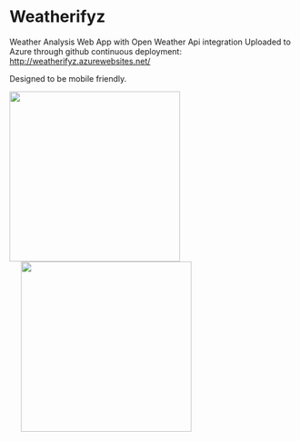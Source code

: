 # Weatherifyz
Weather Analysis Web App with Open Weather Api integration
Uploaded to Azure through github continuous deployment:
http://weatherifyz.azurewebsites.net/

Designed to be mobile friendly.

<img src="https://raw.github.com/AdilBhayani/Weatherifyz/master/CurrentWeather.png" width="300">
<img src="https://raw.github.com/AdilBhayani/Weatherifyz/master/WeatherForecast.png" width="300" hspace="20">




